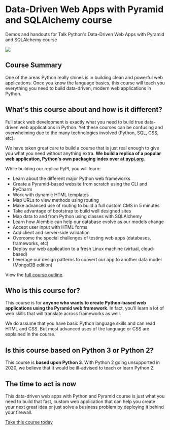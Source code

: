 # Data-Driven Web Apps with Pyramid and SQLAlchemy course

Demos and handouts for Talk Python's Data-Driven Web Apps with Pyramid and SQLAlchemy course

[![](https://raw.githubusercontent.com/mikeckennedy/data-driven-web-apps-with-pyramid-and-sqlalchemy/master/readme_resources/python-data-web-apps.jpg)](https://training.talkpython.fm/courses/explore_pyramid/building-data-driven-web-applications-in-python-with-pyramid-sqlalchemy-and-bootstrap)

## Course Summary
One of the areas Python really shines is in building clean and powerful web applications. Once you know the language basics, this course will teach you everything you need to build data-driven, modern web applications in Python.

## What's this course about and how is it different?

Full stack web development is exactly what you need to build true data-driven web applications in Python. Yet these courses can be confusing and overwhelming due to the many technologies involved (Python, SQL, CSS, etc).

We have taken great care to build a course that is just real enough to give you what you need without anything extra. **We build a replica of a popular web application, Python's own packaging index over at [pypi.org](https://pypi.org)**.

While building our replica PyPI, you will learn:

* Learn about the different major Python web frameworks
* Create a Pyramid-based website from scratch using the CLI and PyCharm
* Work with dynamic HTML templates
* Map URLs to view methods using routing
* Make advanced use of routing to build a full custom CMS in 5 minutes
* Take advantage of bootstrap to build well designed sites
* Map data to and from Python using classes with SQLAlchemy
* Learn how Alembic can help our database evolve as our models change
* Accept user input with HTML forms
* Add client and server-side validation
* Overcome the special challenges of testing web apps (databases, frameworks, etc)
* Deploy our web application to a fresh Linux machine (virtual, cloud-based)
* Leverage our design patterns to convert our app to another data model (MongoDB edition)

View the [full course outline](https://training.talkpython.fm/courses/explore_pyramid/building-data-driven-web-applications-in-python-with-pyramid-sqlalchemy-and-bootstrap#course_outline).

## Who is this course for?

This course is for **anyone who wants to create Python-based web applications using the Pyramid web framework**. In fact, you'll learn a lot of web skills that will translate across frameworks as well.

We do assume that you have basic Python language skills and can read HTML and CSS. But most advanced uses of the language or CSS are explained in the course.

## Is this course based on Python 3 or Python 2?

This course is **based upon Python 3**. With Python 2 going unsupported in 2020, we believe that it would be ill-advised to teach or learn Python 2.

## The time to act is now

This data-driven web apps with Python and Pyramid course is just what you need to build that fast, custom web application that can help you create your next great idea or just solve a business problem by deploying it behind your firewall.

[Take this course today](https://training.talkpython.fm/courses/explore_pyramid/building-data-driven-web-applications-in-python-with-pyramid-sqlalchemy-and-bootstrap)
